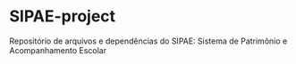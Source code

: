 # SIPAE-project
Repositório de arquivos e dependências do SIPAE: Sistema de Patrimônio e Acompanhamento Escolar
